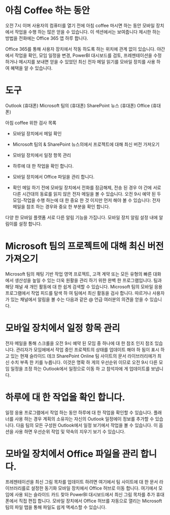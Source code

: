 # <a name="during-morning-coffee"></a>아침 Coffee 하는 동안

오전 7시 이며 사용자의 컴퓨터를 열기 전에 아침 coffee 마시면 하는 동안 모바일 장치에서 작업을 수행 하는 많은 얻을 수 있습니다. 이 섹션에서는 보여줍니다 제시한 하는 방법을 전화에는 Office 365 앱 하루 합니다.

Office 365를 통해 사용자 장치에서 작동 하도록 하는 위치에 관계 없이 있습니다. 야간에서 작업을 확인, 모임 일정을 변경, PowerBI 대시보드를 검토, 프레젠테이션을 수정 하거나 메시지를 보내면 얻을 수 있었던 최신 전자 메일 읽기를 모바일 장치를 사용 하 여 혜택을 알 수 있습니다. 

# <a name="tools"></a>도구
Outlook (휴대폰) Microsoft 팀의 (휴대폰) SharePoint 뉴스 (휴대폰) Office (휴대폰)

아침 coffee 위한 검사 목록
* 모바일 장치에서 메일 확인
* Microsoft 팀의 & SharePoint 뉴스의에서 프로젝트에 대해 최신 버전 가져오기
* 모바일 장치에서 일정 항목 관리
* 하루에 대 한 작업을 확인 합니다.
* 모바일 장치에서 Office 파일을 관리 합니다.
 

* 확인 메일 하기 전에 모바일 장치에서 전화를 잠금해제, 전송 된 경우 야 간에 서로 다른 시간대의 동료를 읽지 않은 전자 메일을 볼 수 있습니다. 오전 9시 예약 된 두 모임-작업을 수행 하는에 대 한 중요 한 것 이지만 먼저 해야 볼 수 있습니다: 전자 메일을 참조 하는 경우와 중요 한 부분을 확인 합니다.

다양 한 모바일 플랫폼 서로 다른 알림 기능을 가집니다. 모바일 장치 알림 설정 내에 알림이를 설정 합니다. 

# <a name="get-up-to-date-on-projects-in-microsoft-teams"></a>Microsoft 팀의 프로젝트에 대해 최신 버전 가져오기
Microsoft 팀의 채팅 기반 작업 영역 프로젝트, 고객 계약 또는 모든 유형의 빠른 대화에서 생산성을 높일 수 있는 더욱 원활을 관리 하기 위한 완벽 한 프로그램입니다. 팀과 해당 채널 새 개인 활동에 대 한 쉽게 검색할 수 있습니다. Microsoft 팀의 모바일 응용 프로그램에서 작업 피드를 탐색 하 여 팀에서 최신 활동을 검사 합니다. 따르거나 사용자가 있는 채널에서 알림을 볼 수는 다음과 같은 @ 언급 여러분의 의견을 얻을 수 있습니다.  

# <a name="manage-calendar-items-on-your-mobile-device"></a>모바일 장치에서 일정 항목 관리
전자 메일을 통해 스크롤을 오전 9시 예약 된 모임 중 하나에 대 한 참조 인지 참조 있습니다. 관리자가 모임에에서 작업 중인 프로젝트의 상태를 업데이트 해야 하 됨이 표시 하 고 있는 현재 슬라이드 데크 SharePoint Online 팀 사이트의 문서 라이브러리에가 최신 수치 부족 한 키를 누릅니다. 이것은 명확 하 게의 우선순위 이므로 오전 9시 다른 모임 일정을 조정 하는 Outlook에서 일정으로 이동 하 고 참석자에 게 업데이트를 보냅니다.

# <a name="check-tasks-for-the-day"></a>하루에 대 한 작업을 확인 합니다.
일정 응용 프로그램에서 작업 하는 동안 하루에 대 한 작업을 확인할 수 있습니다. 플래너를 사용 하는 경우 계획의 소유자는 자신의 Outlook 일정에이 정보를 추가할 수 있습니다. 다음 팀의 모든 구성원 Outlook에서 일정 보기에서 작업을 볼 수 있습니다. 이 옵션을 사용 하면 우선순위 작업 및 약속의 지우기 보기 수 있습니다.  

# <a name="manage-office-files-from-your-mobile-device"></a>모바일 장치에서 Office 파일을 관리 합니다.
프레젠테이션을 최신 그림 목차를 업데이트 하려면 여기에서 팀 사이트에 대 한 문서 라이브러리를로 설정한 동기화 모바일 장치에서 Office 허브로 이동 합니다. 여기에서 모임에 사용 되는 슬라이드 카드 찾아 PowerBI 대시보드에서 최신 그림 목차를 추가 휴대폰에서 직접 편집 합니다. 모바일 장치에서 Office 허브를 자동으로 열리는 Microsoft 팀의 파일 탭을 통해 파일도 쉽게 액세스할 수 있습니다. 